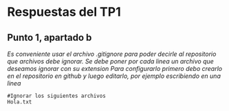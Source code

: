 # Respuestas del TP1
## Punto 1, apartado b
_Es conveniente usar el archivo .gitignore para poder decirle al repositorio que archivos
debe ignorar._
_Se debe poner por cada linea un archivo que deseamos ignorar con su extension_
_Para configurarlo primero debo crearlo en el repositorio en github y luego editarlo,
por ejemplo escribiendo en una linea_
```
#Ignorar los siguientes archivos
Hola.txt
```

